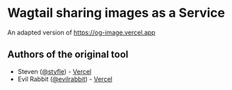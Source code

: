 # Wagtail sharing images as a Service

An adapted version of https://og-image.vercel.app

## Authors of the original tool

- Steven ([@styfle](https://twitter.com/styfle)) - [Vercel](https://vercel.com)
- Evil Rabbit ([@evilrabbit](https://twitter.com/evilrabbit_)) - [Vercel](https://vercel.com)
